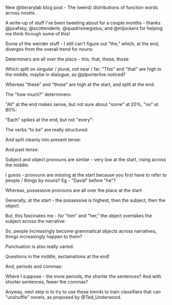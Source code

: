 New @literarylab blog post - The (weird) distributions of function words across novels.

A write-up of stuff I've been tweeting about for a couple months - thanks @jurafsky, @scottenderle, @quadrismegistus, and @mljockers for helping me think through some of this!

Some of the weirder stuff - I still can't figure out "the," which, at the end, diverges from the overall trend for nouns:

Determiners are all over the place - this, that, these, those:

Which split on singular / plural, not near / far. "This" and "that" are high in the middle, maybe in dialogue, as @jdporterlive noticed?

Whereas "these" and "those" are high at the start, and split at the end:

The "how much?" determiners:

"All" at the end makes sense, but not sure about "some" at 20%, "no" at 80%:

"Each" spikes at the end, but not "every":

The verbs "to be" are really structured:

And split cleanly into present tense:

And past tense:

Subject and object pronouns are similar - very low at the start, rising across the middle:

I guess - pronouns are missing at the start because you first have to refer to people / things by nouns? Eg - "David" before "he"?

Whereas, possessive pronouns are all over the place at the start:

Generally, at the start - the possessive is highest, then the subject, then the object.

But, this fascinates me - for "him" and "her," the object overtakes the subject across the narrative:

So, people increasingly become grammatical *objects* across narratives, things increasingly happen to them?

Punctuation is also really varied:

Questions in the middle, exclamations at the end!

And, periods and commas:

Where I suppose - the more periods, the shorter the sentences? And with shorter sentences, fewer the commas?

Anyway, next step is to try to use these trends to train classifiers that can "unshuffle" novels, as proposed by @Ted_Underwood.
